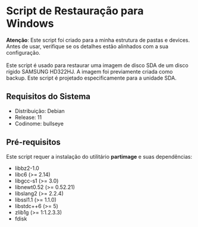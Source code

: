 # Script de Restauração para Windows
**Atenção**: Este script foi criado para a minha estrutura de pastas e devices. Antes de usar, verifique se os detalhes estão alinhados com a sua configuração.</br></br>
Este script é usado para restaurar uma imagem de disco SDA de um disco rígido SAMSUNG HD322HJ. A imagem foi previamente criada como backup. Este script é projetado especificamente para a unidade SDA.

## Requisitos do Sistema
- Distribuição: Debian</br>
- Release: 11</br>
- Codinome: bullseye</br>

## Pré-requisitos
Este script requer a instalação do utilitário **partimage** e suas dependências:
- libbz2-1.0</br>
- libc6 (>= 2.14)</br>
- libgcc-s1 (>= 3.0)</br>
- libnewt0.52 (>= 0.52.21)</br>
- libslang2 (>= 2.2.4)</br>
- libssl1.1 (>= 1.1.0)</br>
- libstdc++6 (>= 5)</br>
- zlib1g (>= 1:1.2.3.3)</br>
- fdisk</br>
